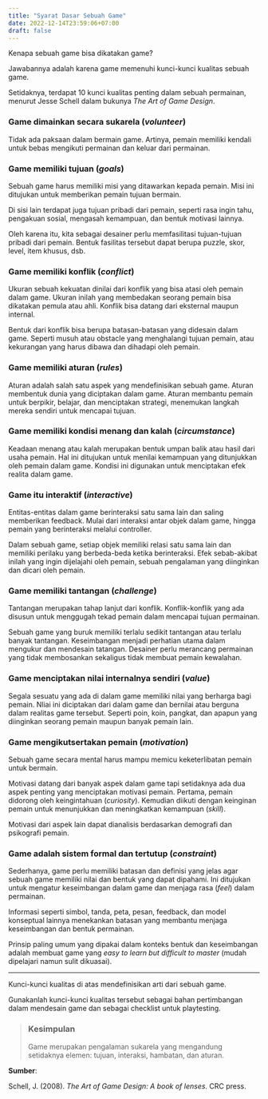 ```yaml
---
title: "Syarat Dasar Sebuah Game"
date: 2022-12-14T23:59:06+07:00
draft: false
---
```


Kenapa sebuah game bisa dikatakan game?

Jawabannya adalah karena game memenuhi kunci-kunci kualitas sebuah game. 

Setidaknya, terdapat 10 kunci kualitas penting dalam sebuah permainan, menurut Jesse Schell dalam bukunya *The Art of Game Design*.

### Game dimainkan secara sukarela (*volunteer*)

Tidak ada paksaan dalam bermain game. Artinya, pemain memiliki kendali untuk bebas mengikuti permainan dan keluar dari permainan.

### Game memiliki tujuan (*goals*)

Sebuah game harus memiliki misi yang ditawarkan kepada pemain. Misi ini ditujukan untuk memberikan pemain tujuan bermain.

Di sisi lain terdapat juga tujuan pribadi dari pemain, seperti rasa ingin tahu, pengakuan sosial, mengasah kemampuan, dan bentuk motivasi lainnya. 

Oleh karena itu, kita sebagai desainer perlu memfasilitasi tujuan-tujuan pribadi dari pemain. Bentuk fasilitas tersebut dapat berupa puzzle, skor, level, item khusus, dsb.

### Game memiliki konflik (*conflict*)

Ukuran sebuah kekuatan dinilai dari konflik yang bisa atasi oleh pemain dalam game. Ukuran inilah yang membedakan seorang pemain bisa dikatakan pemula atau ahli. Konflik bisa datang dari eksternal maupun internal.

Bentuk dari konflik bisa berupa batasan-batasan yang didesain dalam game. Seperti musuh atau obstacle yang menghalangi tujuan pemain, atau kekurangan yang harus dibawa dan dihadapi oleh pemain. 

### Game memiliki aturan (*rules*)
   
Aturan adalah salah satu aspek yang mendefinisikan sebuah game. Aturan membentuk dunia yang diciptakan dalam game. Aturan membantu pemain untuk berpikir, belajar, dan menciptakan strategi, menemukan langkah mereka sendiri untuk mencapai tujuan.

### Game memiliki kondisi menang dan kalah (*circumstance*)

Keadaan menang atau kalah merupakan bentuk umpan balik atau hasil dari usaha pemain. Hal ini ditujukan untuk menilai kemampuan yang ditunjukkan oleh pemain dalam game. Kondisi ini digunakan untuk menciptakan efek realita dalam game.

### Game itu interaktif (*interactive*)

Entitas-entitas dalam game berinteraksi satu sama lain dan saling memberikan feedback. Mulai dari interaksi antar objek dalam game, hingga pemain yang berinteraksi melalui controller.

Dalam sebuah game, setiap objek memiliki relasi satu sama lain dan memiliki perilaku yang berbeda-beda ketika berinteraksi. Efek sebab-akibat inilah yang ingin dijelajahi oleh pemain, sebuah pengalaman yang diinginkan dan dicari oleh pemain.

### Game memiliki tantangan (*challenge*)

Tantangan merupakan tahap lanjut dari konflik. Konflik-konflik yang ada disusun untuk menggugah tekad pemain dalam mencapai tujuan permainan. 

Sebuah game yang buruk memiliki terlalu sedikit tantangan atau terlalu banyak tantangan. Keseimbangan menjadi perhatian utama dalam mengukur dan mendesain tatangan. Desainer perlu merancang permainan yang tidak membosankan sekaligus tidak membuat pemain kewalahan.

### Game menciptakan nilai internalnya sendiri (*value*)

Segala sesuatu yang ada di dalam game memiliki nilai yang berharga bagi pemain. Nliai ini diciptakan dari dalam game dan bernilai atau berguna dalam realitas game tersebut. Seperti poin, koin, pangkat, dan apapun yang diinginkan seorang pemain maupun banyak pemain lain.

### Game mengikutsertakan pemain (*motivation*)

Sebuah game secara mental harus mampu memicu keketerlibatan pemain untuk bermain. 

Motivasi datang dari banyak aspek dalam game tapi setidaknya ada dua aspek penting yang menciptakan motivasi pemain. Pertama, pemain didorong oleh keingintahuan (*curiosity*). Kemudian diikuti dengan keinginan pemain untuk menunjukkan dan meningkatkan kemampuan (*skill*). 

Motivasi dari aspek lain dapat dianalisis berdasarkan demografi dan psikografi pemain.

### Game adalah sistem formal dan tertutup (*constraint*)

Sederhanya, game perlu memiliki batasan dan definisi yang jelas agar sebuah game memiliki nilai dan bentuk yang dapat dipahami. Ini ditujukan untuk mengatur keseimbangan dalam game dan menjaga rasa (*feel*) dalam permainan. 

Informasi seperti simbol, tanda, peta, pesan, feedback, dan model konseptual lainnya menekankan batasan yang membantu menjaga keseimbangan dan bentuk permainan. 

Prinsip paling umum yang dipakai dalam konteks bentuk dan keseimbangan adalah membuat game yang *easy to learn but difficult to master* (mudah dipelajari namun sulit dikuasai).

---

Kunci-kunci kualitas di atas mendefinisikan arti dari sebuah game. 

Gunakanlah kunci-kunci kualitas tersebut sebagai bahan pertimbangan dalam mendesain game dan sebagai checklist untuk playtesting.

> ### Kesimpulan
> Game merupakan pengalaman sukarela yang mengandung setidaknya elemen: tujuan, interaksi, hambatan, dan aturan.

**Sumber**:

Schell, J. (2008). *The Art of Game Design: A book of lenses*. CRC press.